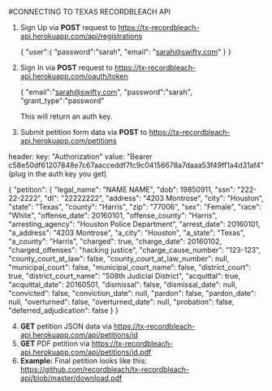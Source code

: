 #CONNECTING TO TEXAS RECORDBLEACH API

1. Sign Up via **POST** request to https://tx-recordbleach-api.herokuapp.com/api/registrations
    
     {
        "user":{
          "password":"sarah", 
          "email": "sarah@swifty.com"
        }
    }
    


2. Sign In via **POST** request to https://tx-recordbleach-api.herokuapp.com/oauth/token
    
    {
         "email":"sarah@swifty.com", 
         "password":"sarah", 
         "grant_type":"password"
    
    This will return an auth key.



3. Submit petition form data via **POST** to https://tx-recordbleach-api.herokuapp.com/petitions 
    
  header: 
    key: "Authorization"
    value: "Bearer c58e50df61207848e7c67aacceddf7fc9c04156678a7daaa53f49ff1a4d31af4" (plug in the auth key you get)    
    
   {
    "petition": {
      "legal_name": "NAME NAME",
      "dob": 19850911,
      "ssn": "222-22-2222",
      "dl": "22222222",
      "address": "4203 Montrose",
      "city": "Houston",
      "state": "Texas",
      "county": "Harris",
      "zip": "77006",
      "sex": "Female",
      "race": "White",
      "offense_date": 20160101,
      "offense_county": "Harris",
      "arresting_agency": "Houston Police Department",
      "arrest_date": 20160101,
      "a_address": "4203 Montrose",
      "a_city": "Houston",
      "a_state": "Texas",
      "a_county": "Harris",
      "charged": true,
      "charge_date": 20160102,
      "charged_offenses": "hacking justice",
      "charge_cause_number": "123-123",
      "county_court_at_law": false,
      "county_court_at_law_number": null,
      "municipal_court": false,
      "municipal_court_name": false,
      "district_court": true,
      "district_court_name": "508th Judicial District",
      "acquittal": true,
      "acquittal_date": 20160501,
      "dismissal": false,
      "dismissal_date": null,
      "convicted": false,
      "conviction_date": null,
      "pardon": false,
      "pardon_date": null,
      "overturned": false,
      "overturned_date": null,
      "probation": false,
      "deferred_adjudication": false
    }
  }
    
4. **GET** petition JSON data via https://tx-recordbleach-api.herokuapp.com/api/petitions/id
5. **GET** PDF petition via https://tx-recordbleach-api.herokuapp.com/api/petitions/id.pdf
6. **Example:** Final petition looks like this: https://github.com/recordbleach/tx-recordbleach-api/blob/master/download.pdf
